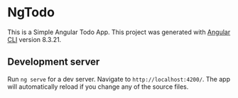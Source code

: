 # NgTodo

This is a Simple Angular Todo App. This project was generated with [Angular CLI](https://github.com/angular/angular-cli) version 8.3.21. 

## Development server

Run `ng serve` for a dev server. Navigate to `http://localhost:4200/`. The app will automatically reload if you change any of the source files.
